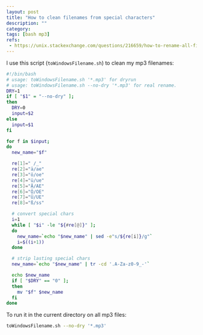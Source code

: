 ```yaml
---
layout: post
title: "How to clean filenames from special characters"
description: ""
category:
tags: [bash mp3]
refs:
 - https://unix.stackexchange.com/questions/216659/how-to-rename-all-files-with-special-characters-and-spaces-in-a-directory
---
```

I use this script (`toWindowsFilename.sh`) to clean my mp3 filenames:

```bash
#!/bin/bash
# usage: toWindowsFilename.sh '*.mp3' for dryrun
# usage: toWindowsFilename.sh --no-dry '*.mp3' for real rename.
DRY=1
if [ "$1" = "--no-dry" ];
then
  DRY=0
  input=$2
else
  input=$1
fi

for f in $input;
do
  new_name="$f"

  re[1]=" /_"
  re[2]="ä/ae"
  re[3]="ö/oe"
  re[4]="ü/ue"
  re[5]="Ä/AE"
  re[6]="Ö/OE"
  re[7]="Ü/UE"
  re[8]="ß/ss"

  # convert special chars
  i=1
  while [ "$i" -le "${#re[@]}" ];
  do
    new_name=`echo "$new_name" | sed -e"s/${re[i]}/g"`
    i=$((i+1))
  done

  # strip lasting special chars
  new_name=`echo "$new_name" | tr -cd '.A-Za-z0-9_-'`

  echo $new_name
  if [ "$DRY" == "0" ];
  then
    mv "$f" $new_name
  fi
done
```

To run it in the current directory on all mp3 files:
```bash
toWindowsFilename.sh --no-dry '*.mp3'
```
